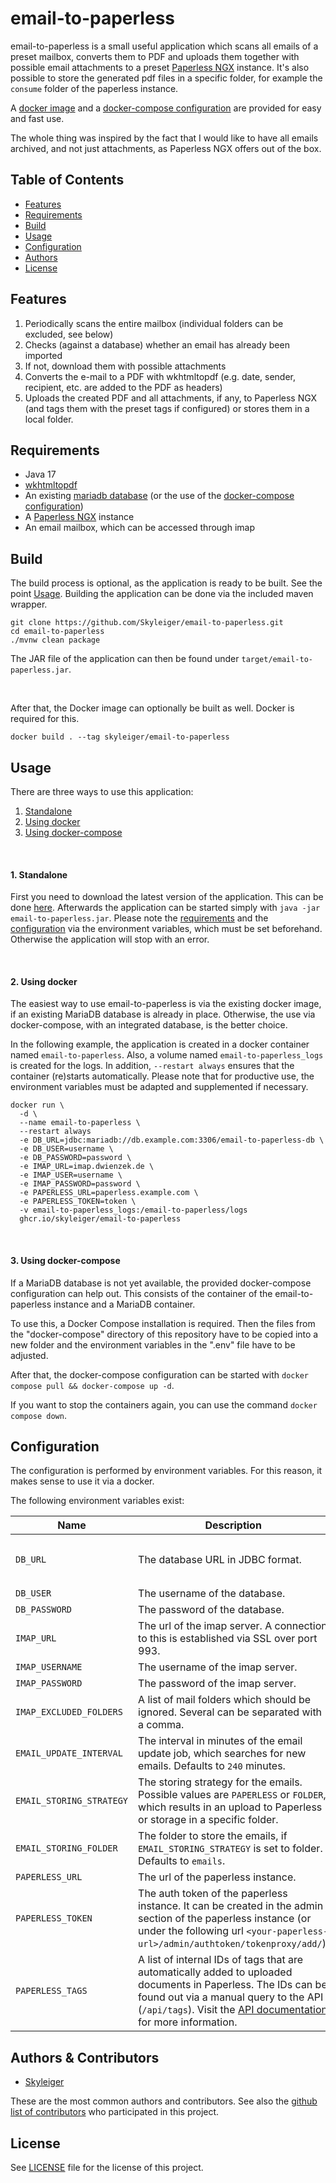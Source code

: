 # email-to-paperless

email-to-paperless is a small useful application which scans all emails of a preset mailbox, converts them to PDF and
uploads them together with possible email attachments to a
preset [Paperless NGX](https://github.com/paperless-ngx/paperless-ngx) instance.
It's also possible to store the generated pdf files in a specific folder, for example the `consume` folder of the
paperless instance.

A [docker image](#2-using-docker) and a [docker-compose configuration](#3-using-docker-compose) are provided for easy
and fast use.

The whole thing was inspired by the fact that I would like to have all emails archived, and not just attachments, as
Paperless NGX offers out of the box.

## Table of Contents

* [Features](#features)
* [Requirements](#requirements)
* [Build](#build)
* [Usage](#usage)
* [Configuration](#configuration)
* [Authors](#authors--contributors)
* [License](#license)

## Features

1. Periodically scans the entire mailbox (individual folders can be excluded, see below)
2. Checks (against a database) whether an email has already been imported
3. If not, download them with possible attachments
4. Converts the e-mail to a PDF with wkhtmltopdf (e.g. date, sender, recipient, etc. are added to the PDF as headers)
5. Uploads the created PDF and all attachments, if any, to Paperless NGX (and tags
   them with the preset tags if configured) or stores them in a local folder.

## Requirements

* Java 17
* [wkhtmltopdf](https://github.com/wkhtmltopdf/wkhtmltopdf)
* An existing [mariadb database](https://mariadb.org/) (or the use of
  the [docker-compose configuration](#3-using-docker-compose))
* A [Paperless NGX](https://github.com/paperless-ngx/paperless-ngx) instance
* An email mailbox, which can be accessed through imap

## Build

The build process is optional, as the application is ready to be built. See the point [Usage](#usage).
Building the application can be done via the included maven wrapper.

```
git clone https://github.com/Skyleiger/email-to-paperless.git
cd email-to-paperless
./mvnw clean package
```

The JAR file of the application can then be found under `target/email-to-paperless.jar`.

<br>

After that, the Docker image can optionally be built as well. Docker is required for this.

```
docker build . --tag skyleiger/email-to-paperless
```

## Usage

There are three ways to use this application:

1. [Standalone](#1-standalone)
2. [Using docker](#2-using-docker)
3. [Using docker-compose](#3-using-docker-compose)

<br>

#### 1. Standalone

First you need to download the latest version of the application. This can be
done [here](https://github.com/Skyleiger/email-to-paperless/releases/download/latest/email-to-paperless.jar).
Afterwards the application can be started simply with `java -jar email-to-paperless.jar`.
Please note the [requirements](#requirements) and the [configuration](#configuration) via the environment variables,
which must be set beforehand.
Otherwise the application will stop with an error.

<br>

#### 2. Using docker

The easiest way to use email-to-paperless is via the existing docker image,
if an existing MariaDB database is already in place.
Otherwise, the use via docker-compose, with an integrated database, is the better choice.

In the following example, the application is created in a docker container named `email-to-paperless`.
Also, a volume named `email-to-paperless_logs` is created for the logs.
In addition, `--restart always` ensures that the container (re)starts automatically.
Please note that for productive use, the environment variables must be adapted and supplemented if necessary.

```
docker run \
  -d \
  --name email-to-paperless \
  --restart always
  -e DB_URL=jdbc:mariadb://db.example.com:3306/email-to-paperless-db \
  -e DB_USER=username \
  -e DB_PASSWORD=password \
  -e IMAP_URL=imap.dwienzek.de \
  -e IMAP_USER=username \
  -e IMAP_PASSWORD=password \
  -e PAPERLESS_URL=paperless.example.com \
  -e PAPERLESS_TOKEN=token \
  -v email-to-paperless_logs:/email-to-paperless/logs
  ghcr.io/skyleiger/email-to-paperless
```

<br>

#### 3. Using docker-compose

If a MariaDB database is not yet available, the provided docker-compose configuration can help out.
This consists of the container of the email-to-paperless instance and a MariaDB container.

To use this, a Docker Compose installation is required. Then the files from the "docker-compose" directory of this
repository have to be copied into a new folder and the environment variables in the ".env" file have to be adjusted.

After that, the docker-compose configuration can be started with `docker compose pull && docker-compose up -d`.

If you want to stop the containers again, you can use the command `docker compose down`.

## Configuration

The configuration is performed by environment variables.
For this reason, it makes sense to use it via a docker.

The following environment variables exist:

| Name                     | Description                                                                                                                                                                                                                                                                        | Required |                                                                                    Example                                                                                    | 
|--------------------------|------------------------------------------------------------------------------------------------------------------------------------------------------------------------------------------------------------------------------------------------------------------------------------|----------|:-----------------------------------------------------------------------------------------------------------------------------------------------------------------------------:|
| `DB_URL`                 | The database URL in JDBC format.                                                                                                                                                                                                                                                   | Yes      | `jdbc:mariadb://db.example.com:3306/email-to-paperless-db` where `db.example.com` is the database url, `3306` the database port and `email-to-paperless-db` the database name |
| `DB_USER`                | The username of the database.                                                                                                                                                                                                                                                      | Yes      |                                      `username`                                                                                    <br/>                                      |
| `DB_PASSWORD`            | The password of the database.                                                                                                                                                                                                                                                      | Yes      |                                                                                  `password`                                                                                   |
| `IMAP_URL`               | The url of the imap server. A connection to this is established via SSL over port 993.                                                                                                                                                                                             | Yes      |                                                                              `imap.example.com`                                                                               |
| `IMAP_USERNAME`          | The username of the imap server.                                                                                                                                                                                                                                                   | Yes      |                                                                              `inbox@example.com`                                                                              |
| `IMAP_PASSWORD`          | The password of the imap server.                                                                                                                                                                                                                                                   | Yes      |                                                                                  `password`                                                                                   |
| `IMAP_EXCLUDED_FOLDERS`  | A list of mail folders which should be ignored. Several can be separated with a comma.                                                                                                                                                                                             | No       |                                                                               `Trash,Sent,Junk`                                                                               |
| `EMAIL_UPDATE_INTERVAL`  | The interval in minutes of the email update job, which searches for new emails. Defaults to `240` minutes.                                                                                                                                                                         | No       |                                                                                     `240`                                                                                     |
| `EMAIL_STORING_STRATEGY` | The storing strategy for the emails. Possible values are `PAPERLESS` or `FOLDER`, which results in an upload to Paperless or storage in a specific folder.                                                                                                                         | No       |                                                                            `PAPERLESS` or `FOLDER`                                                                            |
| `EMAIL_STORING_FOLDER`   | The folder to store the emails, if `EMAIL_STORING_STRATEGY` is set to folder. Defaults to `emails`.                                                                                                                                                                                | No       |                                                                            `/my-paperless/consume`                                                                            |
| `PAPERLESS_URL`          | The url of the paperless instance.                                                                                                                                                                                                                                                 | Yes      |                                                                            `paperless.example.com`                                                                            |
| `PAPERLESS_TOKEN`        | The auth token of the paperless instance. It can be created in the admin section of the paperless instance (or under the following url `<your-paperless-url>/admin/authtoken/tokenproxy/add/`).                                                                                    | Yes      |                                                                                  `password`                                                                                   |
| `PAPERLESS_TAGS`         | A list of internal IDs of tags that are automatically added to uploaded documents in Paperless. The IDs can be found out via a manual query to the API (`/api/tags`). Visit the [API documentation](https://paperless-ngx.readthedocs.io/en/latest/api.html) for more information. | No       |                                                                                  `13,26,49`                                                                                   |

## Authors & Contributors

* [Skyleiger](https://github.com/Skyleiger)

These are the most common authors and contributors.
See also the [github list of contributors](https://github.com/Skyleiger/email-to-paperless/contributors) who
participated in
this project.

## License

See [LICENSE](https://github.com/Skyleiger/email-to-paperless/blob/master/LICENSE) file for the license of this
project.